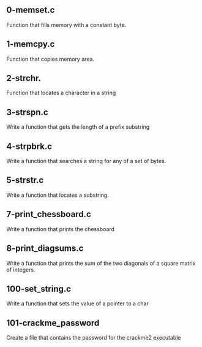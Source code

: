 ## 0-memset.c 

Function that fills memory with a constant byte.

## 1-memcpy.c 

Function that copies memory area.

## 2-strchr. 

Function that locates a character in a string

## 3-strspn.c 

Write a function that gets the length of a prefix substring

## 4-strpbrk.c 

Write a function that searches a string for any of a set of bytes.

## 5-strstr.c 

Write a function that locates a substring.

## 7-print_chessboard.c 

Write a function that prints the chessboard

## 8-print_diagsums.c 

Write a function that prints the sum of the two diagonals of a square matrix of integers.

## 100-set_string.c 

Write a function that sets the value of a pointer to a char

## 101-crackme_password 

Create a file that contains the password for the crackme2 executable
